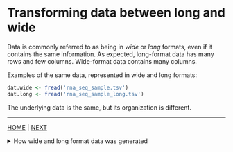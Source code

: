 # Transforming data between long and wide

Data is commonly referred to as being in *wide* or *long* formats, even if it contains the same
information. As expected, long-format data has many rows and few columns. Wide-format data contains
many columns.

Examples of the same data, represented in wide and long formats:
```R
dat.wide <- fread('rna_seq_sample.tsv')
dat.long <- fread('rna_seq_sample_long.tsv')
```

The underlying data is the same, but its organization is different.

---

[HOME](/README.md) | [NEXT](A.md)

<details><summary>How wide and long format data was generated</summary>

```R
set.seed(1)
dat <- data.table(
    'SYMBOL'=paste0('GENE_', sapply(
        1:2000,
        function(x) paste0(sample(LETTERS, size=3), collapse='')
    ))
)
dat <- unique(dat)
dat <- dat[order(SYMBOL)]

samplenames <- paste0('Sample', LETTERS[1:5])
for(samplename in samplenames) {
    new_counts <- abs(floor(jitter(rpois(nrow(dat), lambda=1))**8))
    dat[[samplename]] <- new_counts
}

fwrite(dat, file='rna_seq_sample.tsv', sep='\t')

dat.long <- melt(
    dat,
    measure.vars=samplenames,
    variable.name='SAMPLE',
    value.name='counts'
)

setcolorder(dat.long, c('SAMPLE','SYMBOL','counts'))

fwrite(dat.long[counts != 0], file='rna_seq_sample_long.tsv', sep='\t')
```

</details>